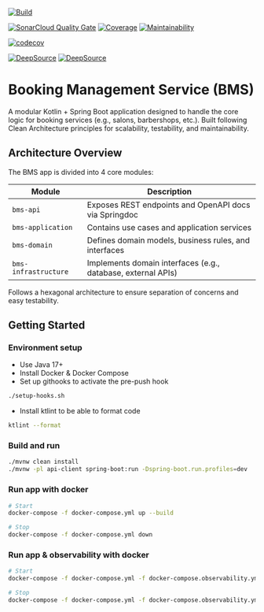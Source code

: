 [![Build](https://github.com/manoucodes/bms/actions/workflows/release.yml/badge.svg?branch=master)](https://github.com/manoucodes/bms/actions/workflows/release.yml)

[![SonarCloud Quality Gate](https://sonarcloud.io/api/project_badges/measure?project=manoucodes_bms&metric=alert_status)](https://sonarcloud.io/summary/new_code?id=manoucodes_bms) [![Coverage](https://sonarcloud.io/api/project_badges/measure?project=manoucodes_bms&metric=coverage)](https://sonarcloud.io/summary/new_code?id=manoucodes_bms) [![Maintainability](https://sonarcloud.io/api/project_badges/measure?project=manoucodes_bms&metric=sqale_rating)](https://sonarcloud.io/summary/new_code?id=manoucodes_bms)

[![codecov](https://codecov.io/gh/manoucodes/bms/graph/badge.svg?token=0G499NPO3R)](https://codecov.io/gh/manoucodes/bms)

[![DeepSource](https://app.deepsource.com/gh/manoucodes/bms.svg/?label=active+issues&show_trend=true&token=ScEtUsphfOCpS8qzYBFhgKaY)](https://app.deepsource.com/gh/manoucodes/bms/) [![DeepSource](https://app.deepsource.com/gh/manoucodes/bms.svg/?label=resolved+issues&show_trend=true&token=ScEtUsphfOCpS8qzYBFhgKaY)](https://app.deepsource.com/gh/manoucodes/bms/)
# Booking Management Service (BMS)
A modular Kotlin + Spring Boot application designed to handle the core logic for booking services (e.g., salons, barbershops, etc.). Built following Clean Architecture principles for scalability, testability, and maintainability.

## Architecture Overview
The BMS app is divided into 4 core modules:

| Module               | Description                                                           |
|----------------------|------------------------------------------------------------------------|
| `bms-api`            | Exposes REST endpoints and OpenAPI docs via Springdoc                 |
| `bms-application`    | Contains use cases and application services                           |
| `bms-domain`         | Defines domain models, business rules, and interfaces                 |
| `bms-infrastructure` | Implements domain interfaces (e.g., database, external APIs)          |

Follows a hexagonal architecture to ensure separation of concerns and easy testability.

## Getting Started

### Environment setup
- Use Java 17+
- Install Docker & Docker Compose
- Set up githooks to activate the pre-push hook
```bash
./setup-hooks.sh
```
- Install ktlint to be able to format code
```bash
ktlint --format
```

### Build and run
```bash
./mvnw clean install
./mvnw -pl api-client spring-boot:run -Dspring-boot.run.profiles=dev
```

### Run app with docker
```bash
# Start
docker-compose -f docker-compose.yml up --build

# Stop
docker-compose -f docker-compose.yml down
```

### Run app & observability with docker
```bash
# Start
docker-compose -f docker-compose.yml -f docker-compose.observability.yml up --build

# Stop
docker-compose -f docker-compose.yml -f docker-compose.observability.yml down
```

